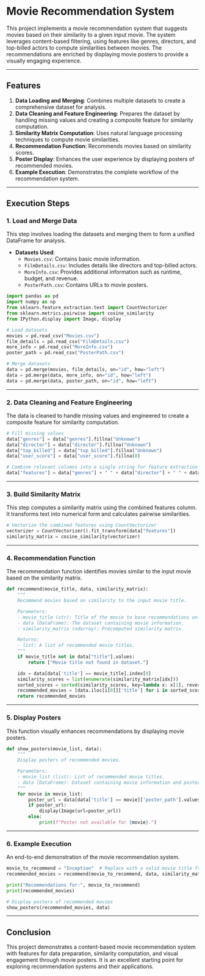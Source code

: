 # Movie Recommendation System

This project implements a movie recommendation system that suggests movies based on their similarity to a given input movie. The system leverages content-based filtering, using features like genres, directors, and top-billed actors to compute similarities between movies. The recommendations are enriched by displaying movie posters to provide a visually engaging experience.

---

## Features
1. **Data Loading and Merging**: Combines multiple datasets to create a comprehensive dataset for analysis.
2. **Data Cleaning and Feature Engineering**: Prepares the dataset by handling missing values and creating a composite feature for similarity computation.
3. **Similarity Matrix Computation**: Uses natural language processing techniques to compute movie similarities.
4. **Recommendation Function**: Recommends movies based on similarity scores.
5. **Poster Display**: Enhances the user experience by displaying posters of recommended movies.
6. **Example Execution**: Demonstrates the complete workflow of the recommendation system.

---

## Execution Steps

### 1. Load and Merge Data

This step involves loading the datasets and merging them to form a unified DataFrame for analysis.

- **Datasets Used**:
  - `Movies.csv`: Contains basic movie information.
  - `FilmDetails.csv`: Includes details like directors and top-billed actors.
  - `MoreInfo.csv`: Provides additional information such as runtime, budget, and revenue.
  - `PosterPath.csv`: Contains URLs to movie posters.

```python
import pandas as pd
import numpy as np
from sklearn.feature_extraction.text import CountVectorizer
from sklearn.metrics.pairwise import cosine_similarity
from IPython.display import Image, display

# Load datasets
movies = pd.read_csv("Movies.csv")
film_details = pd.read_csv("FilmDetails.csv")
more_info = pd.read_csv("MoreInfo.csv")
poster_path = pd.read_csv("PosterPath.csv")

# Merge datasets
data = pd.merge(movies, film_details, on="id", how="left")
data = pd.merge(data, more_info, on="id", how="left")
data = pd.merge(data, poster_path, on="id", how="left")
```

---

### 2. Data Cleaning and Feature Engineering

The data is cleaned to handle missing values and engineered to create a composite feature for similarity computation.

```python
# Fill missing values
data["genres"] = data["genres"].fillna("Unknown")
data["director"] = data["director"].fillna("Unknown")
data["top_billed"] = data["top_billed"].fillna("Unknown")
data["user_score"] = data["user_score"].fillna(0)

# Combine relevant columns into a single string for feature extraction
data["features"] = data["genres"] + " " + data["director"] + " " + data["top_billed"]
```

---

### 3. Build Similarity Matrix

This step computes a similarity matrix using the combined features column. It transforms text into numerical form and calculates pairwise similarities.

```python
# Vectorize the combined features using CountVectorizer
vectorizer = CountVectorizer().fit_transform(data["features"])
similarity_matrix = cosine_similarity(vectorizer)
```

---

### 4. Recommendation Function

The recommendation function identifies movies similar to the input movie based on the similarity matrix.

```python
def recommend(movie_title, data, similarity_matrix):
    """
    Recommend movies based on similarity to the input movie title.

    Parameters:
    - movie_title (str): Title of the movie to base recommendations on.
    - data (DataFrame): The dataset containing movie information.
    - similarity_matrix (ndarray): Precomputed similarity matrix.

    Returns:
    - list: A list of recommended movie titles.
    """
    if movie_title not in data["title"].values:
        return ["Movie title not found in dataset."]

    idx = data[data['title'] == movie_title].index[0]
    similarity_scores = list(enumerate(similarity_matrix[idx]))
    sorted_scores = sorted(similarity_scores, key=lambda x: x[1], reverse=True)
    recommended_movies = [data.iloc[i[0]]['title'] for i in sorted_scores[1:6]]
    return recommended_movies
```

---

### 5. Display Posters

This function visually enhances recommendations by displaying movie posters.

```python
def show_posters(movie_list, data):
    """
    Display posters of recommended movies.

    Parameters:
    - movie_list (list): List of recommended movie titles.
    - data (DataFrame): Dataset containing movie information and poster links.
    """
    for movie in movie_list:
        poster_url = data[data['title'] == movie]['poster_path'].values[0]
        if poster_url:
            display(Image(url=poster_url))
        else:
            print(f"Poster not available for {movie}.")
```

---

### 6. Example Execution

An end-to-end demonstration of the movie recommendation system.

```python
movie_to_recommend = "Inception"  # Replace with a valid movie title from your dataset
recommended_movies = recommend(movie_to_recommend, data, similarity_matrix)

print("Recommendations for:", movie_to_recommend)
print(recommended_movies)

# Display posters of recommended movies
show_posters(recommended_movies, data)
```

---

## Conclusion
This project demonstrates a content-based movie recommendation system with features for data preparation, similarity computation, and visual engagement through movie posters. It is an excellent starting point for exploring recommendation systems and their applications.

